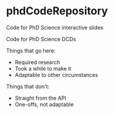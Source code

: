# phdCodeRepository
Code for PhD Science interactive slides

Code for PhD Science DCDs

Things that go here:

- Required research
- Took a while to make it
- Adaptable to other circumstances

Things that don't:

- Straight from the API
- One-offs, not adaptable
